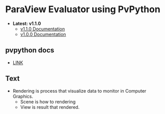 # ParaView Evaluator using PvPython
* <b>Latest: v1.1.0</b>
    * <a href="docs/VERSION_1.1.0.md">v1.1.0 Documentation</a>
    * <a href="docs/VERSION_1.0.0.md">v1.0.0 Documentation</a>
## pvpython docs
* <a href="https://www.paraview.org/paraview-docs/nightly/python/">LINK</a>
## Text
* Rendering is process that visualize data to monitor in Computer Graphics.
    * Scene is how to rendering
    * View is result that rendered.